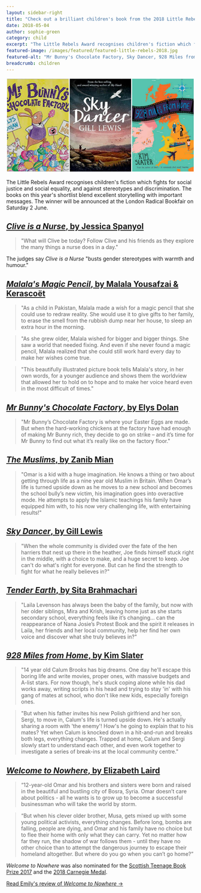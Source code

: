 ```yaml
---
layout: sidebar-right
title: "Check out a brilliant children's book from the 2018 Little Rebels Award shortlist"
date: 2018-05-04
author: sophie-green
category: child
excerpt: "The Little Rebels Award recognises children's fiction which fights for social justice and social equality, and against stereotypes and discrimination. The books on this year's shortlist blend excellent storytelling with important messages."
featured-image: /images/featured/featured-little-rebels-2018.jpg
featured-alt: "Mr Bunny's Chocolate Factory, Sky Dancer, 928 Miles from Home"
breadcrumb: children
---
```


![Mr Bunny's Chocolate Factory, Sky Dancer, 928 Miles from Home](/images/featured/featured-little-rebels-2018.jpg)

The Little Rebels Award recognises children's fiction which fights for social justice and social equality, and against stereotypes and discrimination. The books on this year's shortlist blend excellent storytelling with important messages. The winner will be announced at the London Radical Bookfair on Saturday 2 June.

## [<cite>Clive is a Nurse</cite>, by Jessica Spanyol](https://suffolk.spydus.co.uk/cgi-bin/spydus.exe/ENQ/OPAC/BIBENQ?BRN=2144636)

> "What will Clive be today? Follow Clive and his friends as they explore the many things a nurse does in a day."

The judges say <cite>Clive is a Nurse</cite> "busts gender stereotypes with warmth and humour."

## [<cite>Malala's Magic Pencil</cite>, by Malala Yousafzai & Kerascoët](https://suffolk.spydus.co.uk/cgi-bin/spydus.exe/ENQ/OPAC/BIBENQ?BRN=2258655)

> "As a child in Pakistan, Malala made a wish for a magic pencil that she could use to redraw reality. She would use it to give gifts to her family, to erase the smell from the rubbish dump near her house, to sleep an extra hour in the morning.

> "As she grew older, Malala wished for bigger and bigger things. She saw a world that needed fixing. And even if she never found a magic pencil, Malala realized that she could still work hard every day to make her wishes come true.

> "This beautifully illustrated picture book tells Malala's story, in her own words, for a younger audience and shows them the worldview that allowed her to hold on to hope and to make her voice heard even in the most difficult of times."

## [<cite>Mr Bunny's Chocolate Factory</cite>, by Elys Dolan](https://suffolk.spydus.co.uk/cgi-bin/spydus.exe/ENQ/OPAC/BIBENQ?BRN=2103960)

> "Mr Bunny’s Chocolate Factory is where your Easter Eggs are made. But when  the hard-working chickens at the factory have had enough of making Mr Bunny rich, they decide to go on strike – and it’s time for Mr Bunny to find out what it’s really like on the factory floor."

## [<cite>The Muslims</cite>, by Zanib Mian](https://suffolk.spydus.co.uk/cgi-bin/spydus.exe/ENQ/OPAC/BIBENQ?BRN=2423266)

> "Omar is a kid with a huge imagination. He knows a thing or two about getting through life as a nine year old Muslim in Britain. When Omar’s life is turned upside down as he moves to a new school and becomes the school bully’s new victim, his imagination goes into overactive mode. He attempts to apply the Islamic teachings his family have equipped him with, to his now very challenging life, with entertaining results!"

## [<cite>Sky Dancer</cite>, by Gill Lewis](https://suffolk.spydus.co.uk/cgi-bin/spydus.exe/ENQ/OPAC/BIBENQ?BRN=2260299)

> "When the whole community is divided over the fate of the hen harriers that nest up there in the heather, Joe finds himself stuck right in the middle, with a choice to make, and a huge secret to keep. Joe can't do what's right for everyone. But can he find the strength to fight for what he really believes in?"

## [<cite>Tender Earth</cite>, by Sita Brahmachari](https://suffolk.spydus.co.uk/cgi-bin/spydus.exe/ENQ/OPAC/BIBENQ?BRN=2161451)

> "Laila Levenson has always been the baby of the family, but now with her older siblings, Mira and Krish, leaving home just as she starts secondary school, everything feels like it’s changing… can the reappearance of Nana Josie’s Protest Book and the spirit it releases in Laila, her friends and her local community, help her find her own voice and discover what she truly believes in?"

## [<cite>928 Miles from Home</cite>, by Kim Slater](https://suffolk.spydus.co.uk/cgi-bin/spydus.exe/ENQ/OPAC/BIBENQ?BRN=2145766)

> "14 year old Calum Brooks has big dreams. One day he'll escape this boring life and write movies, proper ones, with massive budgets and A-list stars. For now though, he's stuck coping alone while his dad works away, writing scripts in his head and trying to stay 'in' with his gang of mates at school, who don't like new kids, especially foreign ones.

> "But when his father invites his new Polish girlfriend and her son, Sergi, to move in, Calum's life is turned upside down. He's actually sharing a room with 'the enemy'! How's he going to explain that to his mates? Yet when Calum is knocked down in a hit-and-run and breaks both legs, everything changes. Trapped at home, Calum and Sergi slowly start to understand each other, and even work together to investigate a series of break-ins at the local community centre."

## [<cite>Welcome to Nowhere</cite>, by Elizabeth Laird](/parents-carers-and-children/children/carnegie-longlist-2018/)

> “12-year-old Omar and his brothers and sisters were born and raised in the beautiful and bustling city of Bosra, Syria. Omar doesn’t care about politics - all he wants is to grow up to become a successful businessman who will take the world by storm.

> “But when his clever older brother, Musa, gets mixed up with some young political activists, everything changes. Before long, bombs are falling, people are dying, and Omar and his family have no choice but to flee their home with only what they can carry. Yet no matter how far they run, the shadow of war follows them - until they have no other choice than to attempt the dangerous journey to escape their homeland altogether. But where do you go when you can’t go home?”

<cite>Welcome to Nowhere</cite> was also nominated for the [Scottish Teenage Book Prize 2017](/new-suggestions/young-adult/scottish-teenage-book-prize/) and the [2018 Carnegie Medal](/parents-carers-and-children/children/carnegie-longlist-2018/).

[Read Emily's review of <cite>Welcome to Nowhere</cite> &rarr;](/new-suggestions/young-adult/welcome-to-nowhere-by-elizabeth-laird/)
